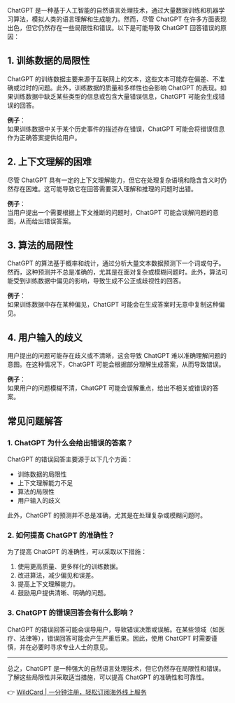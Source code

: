 ChatGPT 是一种基于人工智能的自然语言处理技术，通过大量数据训练和机器学习算法，模拟人类的语言理解和生成能力。然而，尽管 ChatGPT 在许多方面表现出色，但它仍然存在一些局限性和错误。以下是可能导致 ChatGPT 回答错误的原因：

## 1. 训练数据的局限性

ChatGPT 的训练数据主要来源于互联网上的文本，这些文本可能存在偏差、不准确或过时的问题。此外，训练数据的质量和多样性也会影响 ChatGPT 的表现。如果训练数据中缺乏某些类型的信息或包含大量错误信息，ChatGPT 可能会生成错误的回答。

**例子**：  
如果训练数据中关于某个历史事件的描述存在错误，ChatGPT 可能会将错误信息作为正确答案提供给用户。

## 2. 上下文理解的困难

尽管 ChatGPT 具有一定的上下文理解能力，但它在处理复杂语境和隐含含义时仍然存在困难。这可能导致它在回答需要深入理解和推理的问题时出错。

**例子**：  
当用户提出一个需要根据上下文推断的问题时，ChatGPT 可能会误解问题的意图，从而给出错误答案。

## 3. 算法的局限性

ChatGPT 的算法基于概率和统计，通过分析大量文本数据预测下一个词或句子。然而，这种预测并不总是准确的，尤其是在面对复杂或模糊问题时。此外，算法可能受到训练数据中偏见的影响，导致生成不公正或歧视性的回答。

**例子**：  
如果训练数据中存在某种偏见，ChatGPT 可能会在生成答案时无意中复制这种偏见。

## 4. 用户输入的歧义

用户提出的问题可能存在歧义或不清晰，这会导致 ChatGPT 难以准确理解问题的意图。在这种情况下，ChatGPT 可能会根据部分理解生成答案，从而导致错误。

**例子**：  
如果用户的问题模糊不清，ChatGPT 可能会误解重点，给出不相关或错误的答案。

## 常见问题解答

### 1. ChatGPT 为什么会给出错误的答案？

ChatGPT 的错误回答主要源于以下几个方面：  
- 训练数据的局限性  
- 上下文理解能力不足  
- 算法的局限性  
- 用户输入的歧义  

此外，ChatGPT 的预测并不总是准确，尤其是在处理复杂或模糊问题时。

### 2. 如何提高 ChatGPT 的准确性？

为了提高 ChatGPT 的准确性，可以采取以下措施：  
1. 使用更高质量、更多样化的训练数据。  
2. 改进算法，减少偏见和误差。  
3. 提高上下文理解能力。  
4. 鼓励用户提供清晰、明确的问题。

### 3. ChatGPT 的错误回答会有什么影响？

ChatGPT 的错误回答可能会误导用户，导致错误决策或误解。在某些领域（如医疗、法律等），错误回答可能会产生严重后果。因此，使用 ChatGPT 时需要谨慎，并在必要时寻求专业人士的意见。

---

总之，ChatGPT 是一种强大的自然语言处理技术，但它仍然存在局限性和错误。了解这些局限性并采取适当措施，可以提高 ChatGPT 的准确性和可靠性。

👉 [WildCard | 一分钟注册，轻松订阅海外线上服务](https://bit.ly/bewildcard)